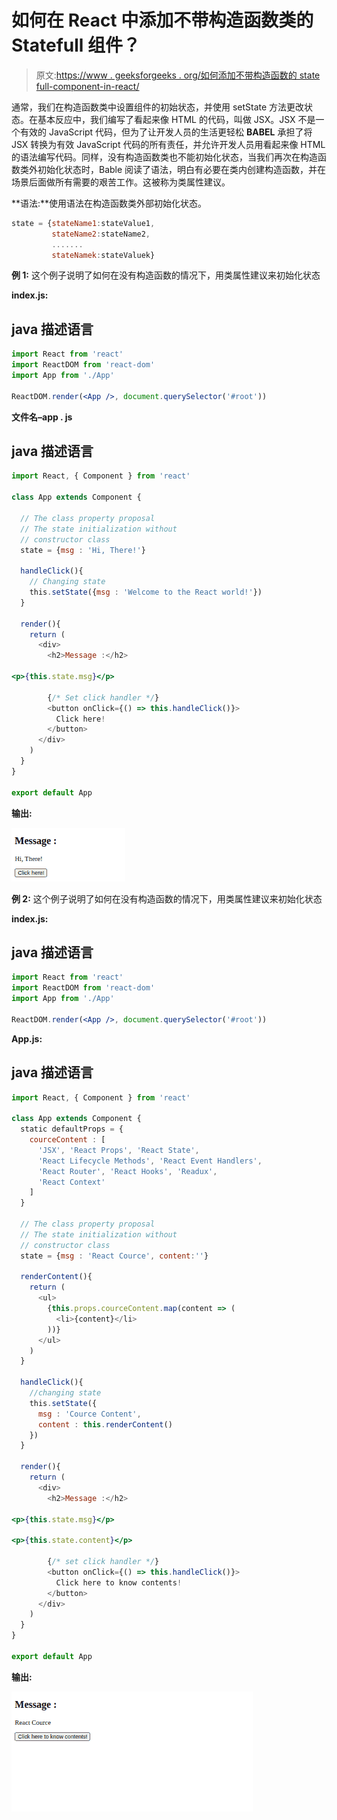 # 如何在 React 中添加不带构造函数类的 Statefull 组件？

> 原文:[https://www . geeksforgeeks . org/如何添加不带构造函数的 state full-component-in-react/](https://www.geeksforgeeks.org/how-to-add-statefull-component-without-constructor-class-in-react/)

通常，我们在构造函数类中设置组件的初始状态，并使用 setState 方法更改状态。在基本反应中，我们编写了看起来像 HTML 的代码，叫做 JSX。JSX 不是一个有效的 JavaScript 代码，但为了让开发人员的生活更轻松 **BABEL** 承担了将 JSX 转换为有效 JavaScript 代码的所有责任，并允许开发人员用看起来像 HTML 的语法编写代码。同样，没有构造函数类也不能初始化状态，当我们再次在构造函数类外初始化状态时，Bable 阅读了语法，明白有必要在类内创建构造函数，并在场景后面做所有需要的艰苦工作。这被称为类属性建议。

**语法:**使用语法在构造函数类外部初始化状态。

```jsx
state = {stateName1:stateValue1, 
         stateName2:stateName2, 
         ....... 
         stateNamek:stateValuek}
```

**例 1:** 这个例子说明了如何在没有构造函数的情况下，用类属性建议来初始化状态

**index.js:**

## java 描述语言

```jsx
import React from 'react'
import ReactDOM from 'react-dom'
import App from './App'

ReactDOM.render(<App />, document.querySelector('#root'))
```

**文件名–app . js**

## java 描述语言

```jsx
import React, { Component } from 'react'

class App extends Component {

  // The class property proposal
  // The state initialization without
  // constructor class
  state = {msg : 'Hi, There!'}

  handleClick(){
    // Changing state
    this.setState({msg : 'Welcome to the React world!'})
  }

  render(){
    return (
      <div>
        <h2>Message :</h2>

<p>{this.state.msg}</p>

        {/* Set click handler */}
        <button onClick={() => this.handleClick()}>
          Click here!
        </button>
      </div>
    )
  }
}

export default App
```

**输出:**

![](img/1029acc2e58ef25ad060753f894ab181.png)

**例 2:** 这个例子说明了如何在没有构造函数的情况下，用类属性建议来初始化状态

**index.js:**

## java 描述语言

```jsx
import React from 'react'
import ReactDOM from 'react-dom'
import App from './App'

ReactDOM.render(<App />, document.querySelector('#root'))
```

**App.js:**

## java 描述语言

```jsx
import React, { Component } from 'react'

class App extends Component {
  static defaultProps = {
    courceContent : [
      'JSX', 'React Props', 'React State',
      'React Lifecycle Methods', 'React Event Handlers',
      'React Router', 'React Hooks', 'Readux',
      'React Context'
    ]
  }

  // The class property proposal
  // The state initialization without
  // constructor class
  state = {msg : 'React Cource', content:''}

  renderContent(){
    return (
      <ul>
        {this.props.courceContent.map(content => (
          <li>{content}</li>
        ))}
      </ul>
    )
  }

  handleClick(){
    //changing state
    this.setState({
      msg : 'Cource Content',
      content : this.renderContent()
    })
  }

  render(){
    return (
      <div>
        <h2>Message :</h2>

<p>{this.state.msg}</p>

<p>{this.state.content}</p>

        {/* set click handler */}
        <button onClick={() => this.handleClick()}>
          Click here to know contents!
        </button>
      </div>
    )
  }
}

export default App
```

**输出:**

![](img/10d6300701dd4344488dd7494e7fb79e.png)
